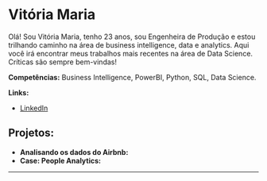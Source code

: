 
# Vitória Maria
  
Olá! Sou Vitória Maria, tenho 23 anos, sou Engenheira de Produção e estou trilhando caminho na área de business intelligence, data e analytics. 
Aqui você irá encontrar meus trabalhos mais recentes na área de Data Science.
Críticas são sempre bem-vindas!
  
**Competências:** Business Intelligence, PowerBI, Python, SQL, Data Science.

**Links:**
* [LinkedIn](https://www.linkedin.com/in/vitoriamsj)

## Projetos:

* **Analisando os dados do Airbnb:** 
* **Case: People Analytics:** 


---




